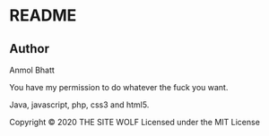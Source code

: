 # README

## Author
Anmol Bhatt

You have my permission to do whatever the fuck you want.

Java, javascript, php, css3 and html5.

Copyright &copy; 2020 THE SITE WOLF
Licensed under the MIT License
